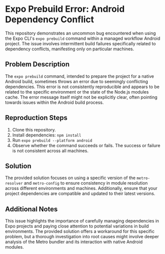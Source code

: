# Expo Prebuild Error: Android Dependency Conflict

This repository demonstrates an uncommon bug encountered when using the Expo CLI's `expo prebuild` command within a managed workflow Android project. The issue involves intermittent build failures specifically related to dependency conflicts, manifesting only on particular machines.

## Problem Description

The `expo prebuild` command, intended to prepare the project for a native Android build, sometimes throws an error due to seemingly conflicting dependencies. This error is not consistently reproducible and appears to be related to the specific environment or the state of the Node.js modules cache. The error message itself might not be explicitly clear, often pointing towards issues within the Android build process.

## Reproduction Steps

1. Clone this repository.
2. Install dependencies: `npm install`
3. Run `expo prebuild --platform android`
4. Observe whether the command succeeds or fails. The success or failure is not consistent across all machines.

## Solution

The provided solution focuses on using a specific version of the `metro-resolver` and `metro-config` to ensure consistency in module resolution across different environments and machines.  Additionally, ensure that your project dependencies are compatible and updated to their latest versions.

## Additional Notes

This issue highlights the importance of carefully managing dependencies in Expo projects and paying close attention to potential variations in build environments. The provided solution offers a workaround for this specific problem, but a thorough investigation into root causes might involve deeper analysis of the Metro bundler and its interaction with native Android modules.